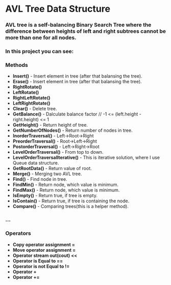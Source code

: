 # AVL Tree Data Structure
### AVL tree is a self-balancing Binary Search Tree where the difference between heights of left and right subtrees cannot be more than one for all nodes. 

### In this project you can see:

### **Methods**
 - **Insert()** - Insert element in tree (after that balansing the tree). 
 - **Erase()** - Insert element in tree (after that balansing the tree).
 - **RightRotate()**
 - **LeftRotate()** 
 - **RightLeftRotate()**
 - **LeftRightRotate()**
 - **Clear()** - Delete tree.
 - **GetBalance()** - Dalculate balance factor //   -1 <= (left.height - right.height) <= 1
 - **GetHeight()** - Return height of tree.
 - **GetNumberOfNodes()** - Return number of nodes in tree.
 - **InorderTraversal()** - Left->Root->Right
 - **PreorderTraversal()** - Root->Left->Right
 - **PostorderTraversal()** - Left->Right->Root
 - **LevelOrderTraversal()** - From top to down.
 - **LevelOrderTraversalIterative()** - This is iterative solution, where I use Queue data structure.
 - **GetRootData()** - Return value of root.
 - **Merge()** - Merging two AVL tree.
 - **Find()** - Find node in tree.
 - **FindMin()** - Return node, which value is minimum.
 - **FindMax()** - Return node, which value is minimum.
 - **IsEmpty()** - Return true, if tree is empty.
 - **IsContain()** - Return true, if tree is containing the node.
 - **Compare()** - Comparing trees(this is a helper method).
 ### ...
### Operators
 - **Copy operator assignment =**
 - **Move operator assignment =**
 - **Operator stream out(cout) <<**
 - **Operator is Equal to ==**
 - **Operator is not Equal to !=**
 - **Operator +**
 - **Operator +=**
